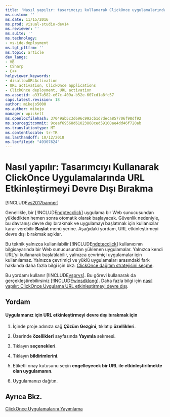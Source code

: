 ```yaml
---
title: 'Nasıl yapılır: tasarımcıyı kullanarak ClickOnce uygulamalarında URL etkinleştirmeyi devre dışı | Microsoft Docs'
ms.custom: ''
ms.date: 11/15/2016
ms.prod: visual-studio-dev14
ms.reviewer: ''
ms.suite: ''
ms.technology:
- vs-ide-deployment
ms.tgt_pltfrm: ''
ms.topic: article
dev_langs:
- VB
- CSharp
- C++
helpviewer_keywords:
- disallowURLActivation
- URL activation, ClickOnce applications
- ClickOnce deployment, URL activation
ms.assetid: a337a582-e67c-409a-b52e-607cd1a8fc57
caps.latest.revision: 18
author: mikejo5000
ms.author: mikejo
manager: wpickett
ms.openlocfilehash: 37049ab5c3d696c992cb1d7deca857706f98df92
ms.sourcegitcommit: 9ceaf69568d61023868ced59108ae4dd46f720ab
ms.translationtype: MT
ms.contentlocale: tr-TR
ms.lasthandoff: 10/12/2018
ms.locfileid: "49307624"
---
```

# <a name="how-to-disable-url-activation-of-clickonce-applications-by-using-the-designer"></a>Nasıl yapılır: Tasarımcıyı Kullanarak ClickOnce Uygulamalarında URL Etkinleştirmeyi Devre Dışı Bırakma
[!INCLUDE[vs2017banner](../includes/vs2017banner.md)]

Genellikle, bir [!INCLUDE[ndptecclick](../includes/ndptecclick-md.md)] uygulama bir Web sunucusundan yükledikten hemen sonra otomatik olarak başlayacak. Güvenlik nedeniyle, bu davranışı devre dışı bırakmak ve uygulamayı başlatmak için kullanıcılar karar verebilir **Başlat** menü yerine. Aşağıdaki yordam, URL etkinleştirmeyi devre dışı bırakmak açıklar.  
  
 Bu teknik yalnızca kullanılabilir [!INCLUDE[ndptecclick](../includes/ndptecclick-md.md)] kullanıcının bilgisayarında bir Web sunucusundan yüklenen uygulamalar. Yalnızca kendi URL'yi kullanarak başlatılabilir, yalnızca çevrimiçi uygulamalar için kullanılamaz. Yalnızca çevrimiçi ve yüklü uygulamaları arasındaki fark hakkında daha fazla bilgi için bkz: [ClickOnce dağıtım stratejisini seçme](../deployment/choosing-a-clickonce-deployment-strategy.md).  
  
 Bu yordamı kullanır [!INCLUDE[vsprvs](../includes/vsprvs-md.md)]. Bu görevi kullanarak da gerçekleştirebilirsiniz [!INCLUDE[winsdklong](../includes/winsdklong-md.md)]. Daha fazla bilgi için [nasıl yapılır: ClickOnce Uygulama URL etkinleştirmeyi devre dışı](../deployment/how-to-disable-url-activation-of-clickonce-applications.md).  
  
## <a name="procedure"></a>Yordam  
  
#### <a name="to-disable-url-activation-for-your-application"></a>Uygulamanız için URL etkinleştirmeyi devre dışı bırakmak için  
  
1.  İçinde proje adınıza sağ **Çözüm Gezgini**, tıklatıp **özellikleri**.  
  
2.  Üzerinde **özellikleri** sayfasında **Yayımla** sekmesi.  
  
3.  Tıklayın **seçenekleri**.  
  
4.  Tıklayın **bildirimlerini**.  
  
5.  Etiketli onay kutusunu seçin **engelleyecek bir URL ile etkinleştirilmekte olan uygulamanın**.  
  
6.  Uygulamanızı dağıtın.  
  
## <a name="see-also"></a>Ayrıca Bkz.  
 [ClickOnce Uygulamalarını Yayımlama](../deployment/publishing-clickonce-applications.md)




